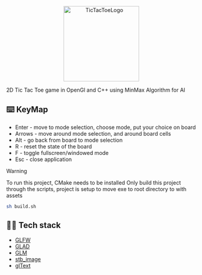  <p align="center">
    <img src="https://github.com/user-attachments/assets/85913b55-2e9e-4ac9-9420-e1818a095fe3" alt="TicTacToeLogo" width="200"/>
</p>

2D Tic Tac Toe game in OpenGl and C++ using MinMax Algorithm for AI

## ⌨️ KeyMap
- Enter - move to mode selection, choose mode, put your choice on board
- Arrows - move around mode selection, and around board cells
- Alt - go back from board to mode selection
- R - reset the state of the board
- F - toggle fullscreen/windowed mode
- Esc - close application

> [!WARNING]
> To run this project, CMake needs to be installed
> Only build this project through the scripts, project is setup to move exe to root directory to with assets


```bash
sh build.sh
```

## 👨‍💻 Tech stack
- [GLFW](https://github.com/glfw/glfw)
- [GLAD](https://github.com/Dav1dde/glad)
- [GLM](https://github.com/g-truc/glm)
- [stb_image](https://github.com/nothings/stb/blob/master/stb_image.h)
- [glText](https://github.com/vallentin/glText)




